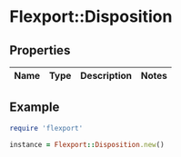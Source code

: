 # Flexport::Disposition

## Properties

| Name | Type | Description | Notes |
| ---- | ---- | ----------- | ----- |

## Example

```ruby
require 'flexport'

instance = Flexport::Disposition.new()
```

